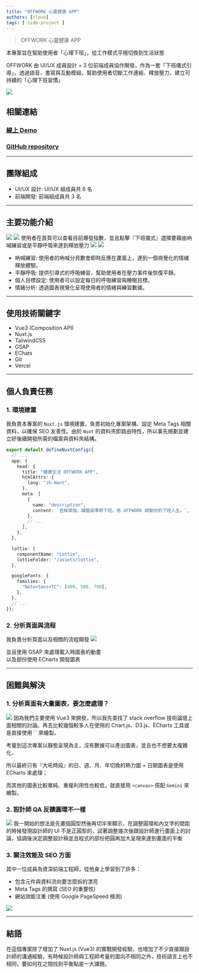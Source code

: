 ```yaml
---
title: "OFFWORK 心靈健康 APP"
authors: [clove]
tags: [ side-project ]
---
```

> OFFWORK 心靈健康 APP

本專案旨在幫助使用者「心理下班」，從工作模式平穩切換到生活狀態

OFFWORK 由 UI/UX 成員設計 + 3 位前端成員協作開發，作為一套「下班儀式引導」，透過語音、書寫與互動模組，幫助使用者切斷工作連結、釋放壓力，建立可持續的「心理下班習慣」

<!-- truncate -->
<img src="/img/cover.png" />

## 相關連結
### [線上 Demo](https://offwork.clovetseng.dev/)
### [GitHub repository](https://github.com/CloveTseng/offwork)

---

## 團隊組成
- UI/UX 設計: UI/UX 組成員共 6 名
- 前端開發: 前端組成員共 3 名

---

## 主要功能介紹
<img src="/blog/Slide_08.png" />
<img src="/blog/Slide_09.png" />
使用者在首頁可以查看目前爆發指數，並且點擊『下班儀式』選擇要藉由吶喊練習或是平靜呼吸來達到釋放壓力


<img src="/blog/Slide_10.png" />
<img src="/blog/Slide_11.png" />

- 吶喊練習: 使用者的吶喊分貝數會即時反應在畫面上，達到一個視覺化的情緒釋放體驗。
- 平靜呼吸: 提供引導式的呼吸練習，幫助使用者在壓力事件後恢復平靜。
- 個人目標設定: 使用者可以設定每日的呼吸練習與睡眠目標。
- 情緒分析: 透過圖表視覺化呈現使用者的情緒與練習數據。

---

## 使用技術關鍵字
- Vue3 (Composition API)
- Nuxt.js
- TailwindCSS
- GSAP
- EChats
- Git
- Vercel

---

## 個人負責任務
### 1. 環境建置
我負責本專案的 `Nuxt.js` 環境建置，負責初始化專案架構、設定 Meta Tags 相關資料，以確保 SEO 友善性。由於 `Nuxt` 的資料夾即路由特性，所以事先規劃並建立好後續開發所需的檔案與資料夾結構。

```ts title="nuxt.config.ts"
export default defineNuxtConfig({
  // ...
  app: {
    head: {
      title: "健康生活 OFFWORK APP",
      htmlAttrs: {
        lang: "zh-Hant",
      },
      meta: [
        {
          name: "description",
          content: `丟掉煩惱，讓腦袋準時下班。用 OFFWORK 啟動你的下班人生。`,
        },
        // ...
      ],
    },
  },

  lottie: {
    componentName: "Lottie",
    lottieFolder: "/assets/lottie",
  },

  googleFonts: {
    families: {
      "Noto+Sans+TC": [400, 500, 700],
    },
  },
  // ...
});

```
### 2. 分析頁面與流程

我負責分析頁面以及相關的流程開發
<img src="/blog/Slide_12.png" />

並且使用 GSAP 來處理載入時圖表的動畫\
以及部份使用 ECharts 開發圖表

---

## 困難與解決

### 1. 分析頁面有大量圖表，要怎麼處理？
<img src="/blog/Slide_13.png" />
因為我們主要使用 Vue3 來開發，所以我先查找了 stack overflow 技術論壇上面相關的討論。再去比較幾個較多人在使用的 Chart.js、D3.js、ECharts 工具或是直接使用 `<canvas>` 來繪製。

考量到這次專案以靜態呈現為主，沒有數據可以產出圖表，並且也不想要太複雜化，

所以最終只有『大吼時段』的日、週、月、年切換的熱力圖 + 日期圖表是使用 ECharts 來處理；

而其他的圖表比較單純、重複利用性也較低，就直接用 `<canvas>` 搭配 `Gemini` 來繪製。

### 2. 設計師 QA 反饋圓環不一樣
<img src="/blog/Slide_14.png" />
我一開始的想法是先畫個圓型然後再切半來顯示，在調整圓環和內文字的間距的時候發現設計師的 UI 不是正圓型的，試著調整幾次後跟設計師進行畫面上的討論，協調後決定調整設計稿並且程式的部份把圓再加大呈現來達到畫面的平衡

### 3. 關注效能及 SEO 方面

其中一位成員為資深前端工程師，從他身上學習到了許多：

- 包含元件與資料流向要怎麼拆的漂亮
- Meta Tags 的撰寫 (SEO 的重要性)
- 網站效能注重 (使用 Google PageSpeed 檢測)
<img src="/blog/highlight-3.png" />

---

## 結語
在這個專案除了增加了 Nuxt.js (Vue3) 的實戰開發經驗，也增加了不少直接跟設計師的溝通經驗，有時候設計師與工程師考量的面向不相同之外，技術語言上也不相同，要如何在之間找到平衡點是一大課題。